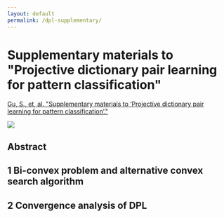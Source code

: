 ```yaml
---
layout: default
permalink: /dpl-supplementary/
---
```


# Supplementary materials to "Projective dictionary pair learning for pattern classification" #

[Gu, S., et, al. "Supplementary materials to ‘Projective dictionary pair learning for pattern classification’."](http://www4.comp.polyu.edu.hk/~cslzhang/paper/NIPS14_supp_final.pdf)

![](http://images.freeimages.com/images/previews/7d5/under-construction-icon-1242121.jpg)

## Abstract ##


## 1 Bi-convex problem and alternative convex search algorithm ##


## 2 Convergence analysis of DPL ##
